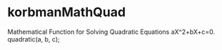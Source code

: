 # korbmanMathQuad
Mathematical Function for Solving Quadratic Equations aX^2+bX+c=0.
<br>quadratic(a, b, c);